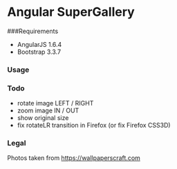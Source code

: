 Angular SuperGallery
===


###Requirements
- AngularJS 1.6.4
- Bootstrap 3.3.7


### Usage



### Todo
- rotate image LEFT / RIGHT
- zoom image IN / OUT
- show original size
- fix rotateLR transition in Firefox (or fix Firefox CSS3D)

### Legal

Photos taken from https://wallpaperscraft.com